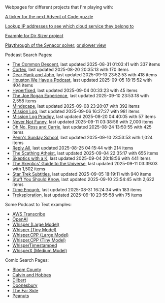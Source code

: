 Webpages for different projects that I'm playing with:

[A ticker for the next Advent of Code puzzle](https://seligman.github.io/aoc_ticker.html)

[Lookup IP addresses to see which cloud service they belong to](https://seligman.github.io/cloud-ips/index.html)

[Example for Dir Sizer project](https://seligman.github.io/dir_sizer/cost_example.html)

[Playthrough of the Synacor solver](https://seligman.github.io/synacor/run_script_speed.html), [or slower view](https://seligman.github.io/synacor/run_script.html)

Podcast Search Pages:
<!-- Podcasts Start -->
* [The Common Descent](https://seligman.github.io/podcasts/common_descent/common_descent.html), last updated 2025-08-31 01:03:41 with 337 items
* [Cortex](https://seligman.github.io/podcasts/cortex_pod/cortex_pod.html), last updated 2025-08-20 20:35:13 with 170 items
* [Dear Hank and John](https://seligman.github.io/podcasts/hank_and_john/hank_and_john.html), last updated 2025-09-10 23:52:53 with 418 items
* [Houston We Have a Podcast](https://seligman.github.io/podcasts/houston_we_have_a_podcast/houston_we_have_a_podcast.html), last updated 2025-09-05 18:15:52 with 404 items
* [Hyperfixed](https://seligman.github.io/podcasts/hyperfixed/hyperfixed.html), last updated 2025-09-04 00:33:23 with 45 items
* [The Joe Rogan Experience](https://seligman.github.io/podcasts/jre/jre.html), last updated 2025-09-10 23:53:18 with 2,558 items
* [Mindscape](https://seligman.github.io/podcasts/mindscape/mindscape.html), last updated 2025-09-08 23:20:07 with 392 items
* [Mission Log](https://seligman.github.io/podcasts/mission_log/mission_log.html), last updated 2025-09-06 16:27:27 with 981 items
* [Mission Log Prodigy](https://seligman.github.io/podcasts/ml_prodigy/ml_prodigy.html), last updated 2025-08-20 04:40:05 with 57 items
* [Never Not Funny](https://seligman.github.io/podcasts/nevernotfunny/nevernotfunny.html), last updated 2025-09-11 03:38:56 with 2,000 items
* [Oh No, Ross and Carrie](https://seligman.github.io/podcasts/oh_no/oh_no.html), last updated 2025-08-24 13:50:55 with 425 items
* [Penn's Sunday School](https://seligman.github.io/podcasts/penn_sunday_school/penn_sunday_school.html), last updated 2025-09-10 23:53:53 with 1,024 items
* [Reply All](https://seligman.github.io/podcasts/reply_all/reply_all.html), last updated 2025-08-25 04:15:44 with 214 items
* [The Scathing Atheist](https://seligman.github.io/podcasts/scathing/scathing.html), last updated 2025-09-04 22:35:17 with 655 items
* [Skeptics with a K](https://seligman.github.io/podcasts/swak/swak.html), last updated 2025-09-04 20:18:56 with 441 items
* [The Skeptics' Guide to the Universe](https://seligman.github.io/podcasts/sgu/sgu.html), last updated 2025-09-11 03:39:03 with 1,502 items
* [Star Trek Subtitles](https://seligman.github.io/star_trek_subtitles/star_trek_subtitles.html), last updated 2025-09-05 18:19:11 with 940 items
* [Stuff You Should Know](https://seligman.github.io/podcasts/stuff_know/stuff_know.html), last updated 2025-09-10 23:54:45 with 2,622 items
* [Time Enough](https://seligman.github.io/podcasts/time_enough/time_enough.html), last updated 2025-08-31 16:24:34 with 183 items
* [Treksploration](https://seligman.github.io/podcasts/treksploration/treksploration.html), last updated 2025-09-10 23:55:58 with 75 items
<!-- Podcasts End -->

Some Podcast to Text examples:
* [AWS Transcribe](https://seligman.github.io/podcast_to_text/Example-Results-AWS-Transcribe.html)
* [OpenAI](https://seligman.github.io/podcast_to_text/Example-Results-OpenAI.html)
* [Whisper (Large Model)](https://seligman.github.io/podcast_to_text/Example-Results-Whisper-Large.html)
* [Whisper (Tiny Model)](https://seligman.github.io/podcast_to_text/Example-Results-Whisper-Tiny.html)
* [Whisper.CPP (Large Model)](https://seligman.github.io/podcast_to_text/Example-Results-Whisper_CPP-Large.html)
* [Whisper.CPP (Tiny Model)](https://seligman.github.io/podcast_to_text/Example-Results-Whisper_CPP-Tiny.html)
* [WhisperTimestamped](https://seligman.github.io/podcast_to_text/Example-Results-WhisperTimestamped-Medium.html)
* [WhisperX (Medium Model)](https://seligman.github.io/podcast_to_text/Example-Results-WhisperX-Medium.html)

Comic Search Pages:
* [Bloom County](https://seligman.github.io/comics/bloom_county.html)
* [Calvin and Hobbes](https://seligman.github.io/comics/calvin_and_hobbes.html)
* [Dilbert](https://seligman.github.io/comics/dilbert.html)
* [Doonesbury](https://seligman.github.io/comics/doonesbury.html)
* [The Far Side](https://seligman.github.io/comics/far_side.html)
* [Peanuts](https://seligman.github.io/comics/peanuts.html)
